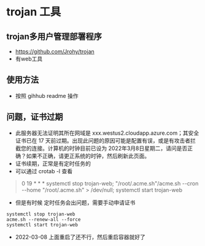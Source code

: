 # trojan 工具

## trojan多用户管理部署程序
- https://github.com/Jrohy/trojan
- 有web工具

## 使用方法
- 按照 gihhub readme 操作

## 问题，证书过期
- 此服务器无法证明其所在网域是 xxx.westus2.cloudapp.azure.com；其安全证书已在 17 天前过期。出现此问题的原因可能是配置有误，或是有攻击者拦截您的连接。计算机的时钟目前已设为 2022年3月8日星期二，请问是否正确？如果不正确，请更正系统的时钟，然后刷新此页面。
- 证书续期，正常是有定时任务的
- 可以通过 crotab -l 查看
> 0 19 * * * systemctl stop trojan-web; "/root/.acme.sh"/acme.sh --cron --home "/root/.acme.sh" > /dev/null; systemctl start trojan-web

- 但是有时候 定时任务会出问题，需要手动申请证书
```
systemctl stop trojan-web
acme.sh --renew-all --force
systemctl start trojan-web
```

- 2022-03-08 上面重启了还不行，然后重启容器就好了
